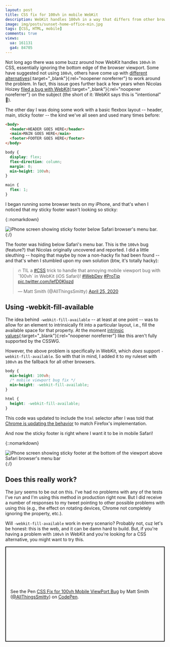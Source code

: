 ```yaml
---
layout: post
title: CSS fix for 100vh in mobile WebKit
description: WebKit handles 100vh in a way that differs from other browsers, which can complicate some layouts. But using -webkit-fill-available might be a good enough alternative to get by. 
image: img/posts/sunset-home-office-min.jpg
tags: [CSS, HTML, mobile]
comments: true
views:
  ua: 161131
  ga4: 84705
---
```


Not long ago there was some buzz around how WebKit handles `100vh` in CSS, essentially ignoring the bottom edge of the browser viewport. Some have suggested not using `100vh`, others have come up with [different alternatives](https://medium.com/@susiekim9/how-to-compensate-for-the-ios-viewport-unit-bug-46e78d54af0d){:target="_blank"}{:rel="noopener noreferrer"} to work around the problem. In fact, this issue goes further back a few years when Nicolas Hoizey [filed a bug with WebKit](https://nicolas-hoizey.com/articles/2015/02/18/viewport-height-is-taller-than-the-visible-part-of-the-document-in-some-mobile-browsers/){:target="_blank"}{:rel="noopener noreferrer"} on the subject (the short of it: WebKit says this is "intentional" <span role="img" aria-label="emoji face with monocle">&#x1F9D0;</span>).

The other day I was doing some work with a basic flexbox layout -- header, main, sticky footer -- the kind we've all seen and used many times before:

```html
<body>
  <header>HEADER GOES HERE</header>
  <main>MAIN GOES HERE</main>
  <footer>FOOTER GOES HERE</footer>
</body>
```

```css
body {
  display: flex; 
  flex-direction: column;
  margin: 0;
  min-height: 100vh;
}

main {
  flex: 1;
}
```

 I began running some browser tests on my iPhone, and that's when I noticed that my sticky footer wasn't looking so sticky:

{::nomarkdown}
<div class="page__image--center page__image--md">
  <img src="/img/posts/2020-05-11-css-fix-for-100vh-in-mobile-webkit-01.png" alt="iPhone screen showing sticky footer below Safari browser's menu bar." height="auto" width="auto" />
</div>
{:/}

The footer was hiding below Safari's menu bar. This is the `100vh` bug (feature?) that Nicolas originally uncovered and reported. I did a little sleuthing -- hoping that maybe by now a non-hacky fix had been found -- and that's when I stumbled upon my own solution (btw, it's totally hacky):

<div class="embed">
  <blockquote class="twitter-tweet tw-align-center"><p lang="en" dir="ltr">🔥 TIL a <a href="https://twitter.com/hashtag/CSS?src=hash&amp;ref_src=twsrc%5Etfw">#CSS</a> trick to handle that annoying mobile viewport bug with `100vh` in WebKit (iOS Safari)! <a href="https://twitter.com/hashtag/WebDev?src=hash&amp;ref_src=twsrc%5Etfw">#WebDev</a> <a href="https://twitter.com/hashtag/ProTip?src=hash&amp;ref_src=twsrc%5Etfw">#ProTip</a> <a href="https://t.co/lefD0Klqzd">pic.twitter.com/lefD0Klqzd</a></p>&mdash; Matt Smith (@AllThingsSmitty) <a href="https://twitter.com/AllThingsSmitty/status/1254151507412496384?ref_src=twsrc%5Etfw">April 25, 2020</a></blockquote>
  <script async src="https://platform.twitter.com/widgets.js" charset="utf-8"></script>
</div>

## Using -webkit-fill-available

The idea behind `-webkit-fill-available` -- at least at one point -- was to allow for an element to intrinsically fit into a particular layout, i.e., fill the available space for that property. At the moment [intrinsic values](https://caniuse.com/#feat=intrinsic-width){:target="_blank"}{:rel="noopener noreferrer"} like this aren't fully supported by the CSSWG.

However, the above problem is specifically in WebKit, which _does_ support `-webkit-fill-available`. So with that in mind, I added it to my ruleset with `100vh` as the fallback for all other browsers.

```css
body {
  min-height: 100vh;
  /* mobile viewport bug fix */
  min-height: -webkit-fill-available;
}

html {
  height: -webkit-fill-available;
}
```

<aside class="message highlight" role="note">
This code was updated to include the <code>html</code> selector after I was told that <a href="https://twitter.com/bfgeek/status/1262459015155441664" rel="noopener noreferrer">Chrome is updating the behavior</a> to match Firefox's implementation.
</aside>

And now the sticky footer is right where I want it to be in mobile Safari!

{::nomarkdown}
<div class="page__image--center page__image--md">
  <img src="/img/posts/2020-05-11-css-fix-for-100vh-in-mobile-webkit-02.png" alt="iPhone screen showing sticky footer at the bottom of the viewport above Safari browser's menu bar" height="auto" width="auto" />
</div>
{:/}

## Does this really work?

The jury seems to be out on this. I've had no problems with any of the tests I've run and I'm using this method in production right now. But I did receive a number of responses to my tweet pointing to other possible problems with using this (e.g., the effect on rotating devices, Chrome not completely ignoring the property, etc.).

Will `-webkit-fill-available` work in every scenario? Probably not, cuz let's be honest: this is the web, and it can be damn hard to build. But, if you're having a problem with `100vh` in WebKit and you're looking for a CSS alternative, you might want to try this.

<div class="embed">
  <p class="codepen" data-height="450" data-default-tab="result" data-slug-hash="ZEbKWKa" data-user="AllThingsSmitty" style="height: 300px; box-sizing: border-box; display: flex; align-items: center; justify-content: center; border: 2px solid; margin: 1em 0; padding: 1em;">
    <span>See the Pen <a href="https://codepen.io/AllThingsSmitty/pen/ZEbKWKa">
    CSS Fix for 100vh Mobile ViewPort Bug</a> by Matt Smith (<a href="https://codepen.io/AllThingsSmitty">@AllThingsSmitty</a>)
    on <a href="https://codepen.io">CodePen</a>.</span>
  </p>
  <script async src="https://cpwebassets.codepen.io/assets/embed/ei.js"></script>
</div>
